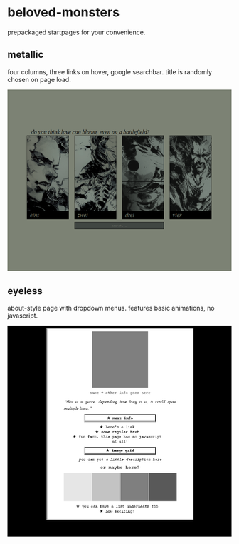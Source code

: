 # beloved-monsters
prepackaged startpages for your convenience.
## metallic
four columns, three links on hover, google searchbar. title is randomly chosen on page load.

![preview here](/metallic/preview.png)

## eyeless
about-style page with dropdown menus. features basic animations, no javascript.

![preview here](/eyeless/preview.png)
